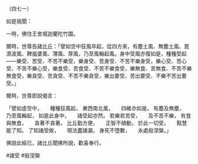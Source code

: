 （四七一）

如是我聞：

一時，佛住王舍城迦蘭陀竹園。

爾時，世尊告諸比丘：「譬如空中狂風卒起，從四方來，有塵土風、無塵土風、毘濕波風、鞞嵐婆風、薄風、厚風，乃至風輪起風。身中受風亦復如是，種種受起——樂受、苦受、不苦不樂受，樂身受、苦身受、不苦不樂身受，樂心受、苦心受、不苦不樂心受，樂食受、苦食受、不苦不樂食受，樂無食、苦無食、不苦不樂無食受，樂貪受、苦貪受、不苦不樂貪受，樂出要受、苦出要受、不樂不苦出要受。」

爾時，世尊即說偈言：

「譬如虛空中，　　種種狂風起，
東西南北風，　　四維亦如是。
有塵及無塵，　　乃至風輪起，
如是此身中，　　諸受起亦然。
若樂若苦受，　　及不苦不樂，
有食與無食，　　貪著不貪著。
比丘勤方便，　　正智不傾動，
於此一切受，　　黠慧能了知。
了知諸受故，　　現法盡諸漏，
身死不墮數，　　永處般涅槃。」

佛說此經已，諸比丘聞佛所說，歡喜奉行。



#諸受
#般涅槃
